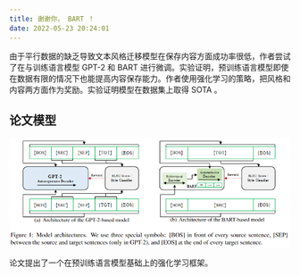 ```yaml
---
title: 谢谢你， BART ！
date: 2022-05-23 20:24:01
---
```










由于平行数据的缺乏导致文本风格迁移模型在保存内容方面成功率很低，作者尝试了在与训练语言模型 GPT-2 和 BART 进行微调。实验证明，预训练语言模型即使在数据有限的情况下也能提高内容保存能力。作者使用强化学习的策略，把风格和内容两方面作为奖励。实验证明模型在数据集上取得 SOTA 。

## 论文模型

![image-20220523202056657](https://raw.githubusercontent.com/Moriarty12138/PictureBed/main/img/202205232020061.png)

论文提出了一个在预训练语言模型基础上的强化学习框架。

